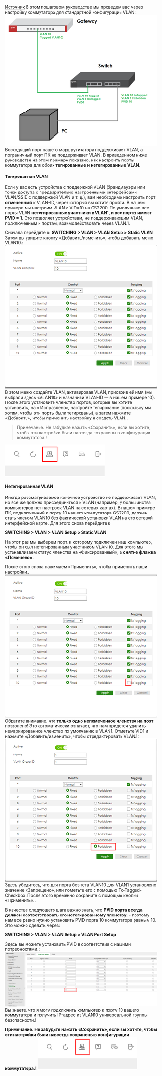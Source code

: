 [Источник](https://support.zyxel.eu/hc/en-us/articles/4408118674834-VLAN-Tagged-VLANs-vs-PVID-Setup-Example-Untagged-Tagged-VLAN-on-a-GS22XX-Switch)
В этом пошаговом руководстве мы проведем вас через настройку коммутатора для стандартной конфигурации VLAN.:
![](files/mceclip2.png)
Восходящий порт нашего маршрутизатора поддерживает VLAN, а пограничный порт ПК не поддерживает VLAN. В приведенном ниже руководстве на этом примере показано, как настроить порты коммутатора для обоих **тегированные и нетегированные VLAN.**

#### Тегированная VLAN

Если у вас есть устройства с поддержкой VLAN (брандмауэры или точки доступа с предварительно настроенными интерфейсами VLAN/SSID с поддержкой VLAN и т. д.), вам необходимо настроить порт **отмеченный** к VLAN-ID, через который вы хотите пройти. В нашем примере мы настроим VLAN с VID=10 на GS2200. По умолчанию все порты VLAN **нетегированные участники в VLAN1, и все порты имеют PVID = 1.** Это позволяет устройствам, не поддерживающим VLAN, подключенным к портам, взаимодействовать через VLAN.1.

Сначала перейдите к:
**SWITCHING > VLAN > VLAN Setup > Static VLAN**
Затем вы увидите кнопку «Добавить/изменить», чтобы добавить меню VLAN10.:
![](files/mceclip0.png)
В этом меню создайте VLAN, активировав VLAN, присвоив ей имя (мы выбрали здесь «VLAN10» и назначили VLAN-ID — в нашем примере 10). После этого установите членство портов, которые вы хотите установить, на « Исправлено», настройте тегирование (поскольку мы хотим, чтобы эти порты были тегированы), а затем нажмите «Добавить», чтобы применить настройку и создать VLAN..   
>Примечание. Не забудьте нажать «Сохранить», если вы хотите, чтобы эти настройки были навсегда сохранены в конфигурации коммутатора.!

![](files/mceclip1.png)
#### Нетегированная VLAN
Иногда рассматриваемое конечное устройство не поддерживает VLAN, но все же должно присоединиться к VLAN (например, у большинства компьютеров нет настроек VLAN на сетевых картах). В нашем примере ПК, подключенный к порту 10 нашего коммутатора GS2200, должен стать членом VLAN10 без фактической установки VLAN на его сетевой интерфейсной карте. Для этого снова перейдите к

**SWITCHING > VLAN > VLAN Setup > Static VLAN**

На этот раз мы выберем порт, к которому подключен наш компьютер, чтобы он был нетегированным участником VLAN 10. Для этого мы устанавливаем статус членства на «Фиксированный», а **снятие флажка «Помечено»**.

После этого снова нажимаем «Применить», чтобы применить наши настройки..
![](files/mceclip2w.png)
Обратите внимание, что **только одно непомеченное членство на порт** позволено! Это автоматически означает, что нам придется удалить немаркированное членство по умолчанию в VLAN1. Отметьте VID1 и нажмите «Добавить/изменить», чтобы отредактировать VLAN.1:
![](files/mceclip4.png)
Здесь убедитесь, что для порта без тега VLAN10 для VLAN1 установлено значение «Запрещено», или пометьте его с помощью Tx-Tagged-Checkbox. После этого временно сохраните с помощью кнопки «Применить»..

В качестве следующего шага важно знать, что **PVID порта всегда должен соответствовать его нетегированному членству. -** поэтому нам все равно нужно установить PVID порта 10 коммутатора равным 10. Это можно сделать через:

**SWITCHING > VLAN > VLAN Setup > VLAN Port Setup**

Здесь вы можете установить PVID в соответствии с нашими потребностями.:
![](files/mceclip5.png)
Вы знаете, что я могу подключить компьютер к порту 10 вашего коммутатора и получить IP-адрес из VLAN10 универсальной группы безопасности.!

**Примечание. Не забудьте нажать «Сохранить», если вы хотите, чтобы эти настройки были навсегда сохранены в конфигурации коммутатора.!**
![](files/mceclip1.png)